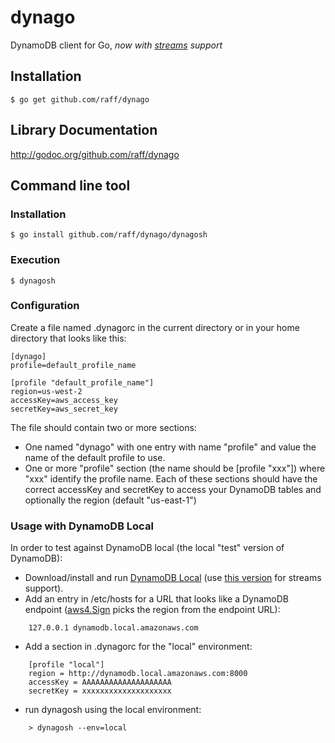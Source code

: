 dynago
======

DynamoDB client for Go,
*now with [streams](http://dynamodb-preview.s3-website-us-west-2.amazonaws.com/docs/streams-dg/About.html) support*

## Installation
    $ go get github.com/raff/dynago

## Library Documentation
http://godoc.org/github.com/raff/dynago

## Command line tool

### Installation
    $ go install github.com/raff/dynago/dynagosh
    
### Execution
    $ dynagosh

### Configuration
  Create a file named .dynagorc in the current directory or in your home directory that looks like this:

    [dynago]
    profile=default_profile_name

    [profile "default_profile_name"]
    region=us-west-2
    accessKey=aws_access_key
    secretKey=aws_secret_key
    
The file should contain two or more sections:

* One named "dynago" with one entry with name "profile" and value the name of the default profile to use.
* One or more "profile" section (the name should be [profile "xxx"]) where "xxx" identify the profile name.
Each of these sections should have the correct accessKey and secretKey to access your DynamoDB tables and optionally the region (default "us-east-1")

### Usage with DynamoDB Local

In order to test against DynamoDB local (the local "test" version of DynamoDB):
* Download/install and run [DynamoDB Local](  http://docs.aws.amazon.com/amazondynamodb/latest/developerguide/Tools.DynamoDBLocal.html)
  (use [this version](http://dynamodb-preview.s3-website-us-west-2.amazonaws.com/docs/streams-dg/About.html#RequiredToolsAndResources.DynamoDBLocal) for streams support).
* Add an entry in /etc/hosts for a URL that looks like a DynamoDB endpoint ([aws4.Sign](https://github.com/raff/aws4/blob/master/sign.go#L50) picks the region from the endpoint URL):
```
    127.0.0.1 dynamodb.local.amazonaws.com
```
* Add a section in .dynagorc for the "local" environment:
```
    [profile "local"]
    region = http://dynamodb.local.amazonaws.com:8000
    accessKey = AAAAAAAAAAAAAAAAAAAA
    secretKey = xxxxxxxxxxxxxxxxxxxx
```
* run dynagosh using the local environment:
```
    > dynagosh --env=local
```
